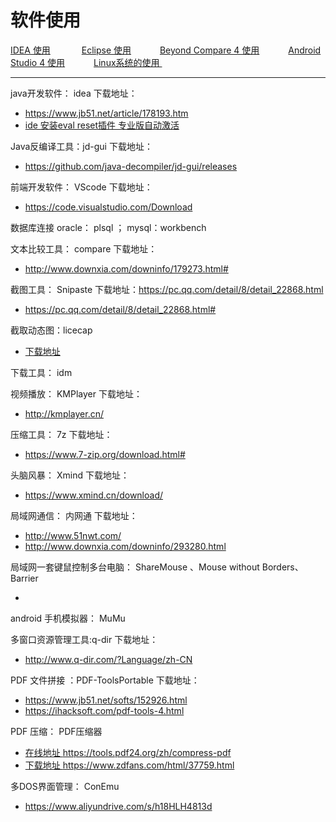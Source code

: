 # 软件使用

<p>
    <a href="#" onclick="refreshSoftWareUse('idea')">IDEA 使用</a> &emsp;&emsp;&emsp;
    <a href="#" onclick="refreshSoftWareUse('eclipse')">Eclipse 使用</a>&emsp;&emsp;&emsp;
    <a href="#" onclick="refreshSoftWareUse('compare')">Beyond Compare 4 使用</a>&emsp;&emsp;&emsp;
    <a href="#" onclick="refreshSoftWareUse('androidstudio')">Android Studio 4 使用</a>&emsp;&emsp;&emsp;
    <a href="#" onclick="refreshSoftWareUse('linux')">Linux系统的使用 </a>&emsp;&emsp;&emsp;

</p>

---
java开发软件： idea 下载地址：

- <a href="https://www.jb51.net/article/178193.htm" target="_blank">https://www.jb51.net/article/178193.htm </a>
- <a href="https://blog.csdn.net/OracleOracolo/article/details/113886757" target="_blank">ide 安装eval reset插件
  专业版自动激活 </a>

Java反编译工具：jd-gui 下载地址：

- <a href="https://github.com/java-decompiler/jd-gui/releases" target="_blank">https://github.com/java-decompiler/jd-gui/releases </a>

前端开发软件： VScode 下载地址：

- <a href="https://code.visualstudio.com/Download#" target="_blank">https://code.visualstudio.com/Download </a>

数据库连接 oracle： plsql ； mysql：workbench

文本比较工具： compare 下载地址：

- <a href="http://www.downxia.com/downinfo/179273.html#" target="_blank">http://www.downxia.com/downinfo/179273.html# </a>

截图工具： Snipaste 下载地址：https://pc.qq.com/detail/8/detail_22868.html

- <a href="https://pc.qq.com/detail/8/detail_22868.html#" target="_blank">https://pc.qq.com/detail/8/detail_22868.html# </a>

截取动态图：licecap

- <a href="下载地址：https://pc.qq.com/detail/0/detail_22760.html#" target="_blank">下载地址 </a>

下载工具： idm

视频播放： KMPlayer 下载地址：

- <a href="http://kmplayer.cn/#" target="_blank">http://kmplayer.cn/ </a>

压缩工具： 7z 下载地址：

- <a href="https://www.7-zip.org/download.html#" target="_blank">https://www.7-zip.org/download.html# </a>

头脑风暴： Xmind 下载地址：

- <a href="https://www.xmind.cn/download/#" target="_blank">https://www.xmind.cn/download/ </a>

局域网通信： 内网通 下载地址：

- <a href="http://www.51nwt.com/#" target="_blank">http://www.51nwt.com/ </a>
- <a href="http://www.downxia.com/downinfo/293280.html#" target="_blank">http://www.downxia.com/downinfo/293280.html </a>

局域网一套键鼠控制多台电脑： ShareMouse 、Mouse without Borders、Barrier

- <a href="#" target="_blank"></a>

android 手机模拟器： MuMu

多窗口资源管理工具:q-dir 下载地址：

- <a href="http://www.q-dir.com/?Language/zh-CN#" target="_blank">http://www.q-dir.com/?Language/zh-CN </a>

PDF 文件拼接 ：PDF-ToolsPortable 下载地址：

- <a href="https://www.jb51.net/softs/152926.html#" target="_blank">https://www.jb51.net/softs/152926.html </a>
- <a href="https://ihacksoft.com/pdf-tools-4.html#" target="_blank">https://ihacksoft.com/pdf-tools-4.html </a>

PDF 压缩： PDF压缩器

- <a href="https://tools.pdf24.org/zh/compress-pdf#" target="_blank"> 在线地址 https://tools.pdf24.org/zh/compress-pdf </a>
- <a href="https://www.zdfans.com/html/37759.html#" target="_blank"> 下载地址 https://www.zdfans.com/html/37759.html </a>

多DOS界面管理： ConEmu

- <a href="https://www.aliyundrive.com/s/h18HLH4813d" target="_blank">https://www.aliyundrive.com/s/h18HLH4813d</a>

